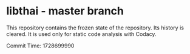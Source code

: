 # libthai - master branch

This repository contains the frozen state of the repository.
Its history is cleared. It is used only for static code
analysis with Codacy.

Commit Time: 1728699990